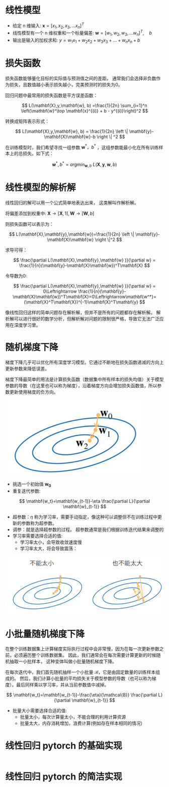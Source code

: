 # 线性模型
- 给定 n 维输入: $\mathbf{x}  = [x_1,x_2,x_3,...x_n]^T$
- 线性模型有一个 n 维权重和一个标量偏差: $\mathbf{w}  = [w_1,w_2,w_3,...w_n]^T,\quad{b}$
- 输出是输入的加权求和: $y = w_1x_1 + w_2x_2+w_3x_3+...+w_nx_n+b$

# 损失函数
损失函数能够量化目标的实际值与预测值之间的差距。 通常我们会选择非负数作为损失，且数值越小表示损失越小，完美预测时的损失为0。

回归问题中最常用的损失函数是平方误差函数：

$$
L(\mathbf{X},y,\mathbf{w}, b) =\frac{1}{2n} \sum_{i=1}^n \left(\mathbf{w}^\top \mathbf{x}^{(i)} + b - y^{(i)}\right)^2
$$

转换成矩阵表示形式：

$$
L(\mathbf{X},y,\mathbf{w}, b) = \frac{1}{2n} \left \| \mathbf{y}-\mathbf{X}\mathbf{w}-b \right \| ^2
$$

在训练模型时，我们希望寻找一组参数 $\mathbf{w}^\ast，b^\ast$ ，这组参数能最小化在所有训练样本上的总损失。如下式：

$$
\mathbf{w}^\ast, b^\ast = {argmin}_{\mathbf{w}, b}\  L(\mathbf{X},\mathbf{y},\mathbf{w}, b)
$$

# 线性模型的解析解
线性回归的解可以用一个公式简单地表达出来， 这类解叫作解析解。

将偏差添加到权重中: $\mathbf{X} \longrightarrow  [\mathbf{X} ,1],\mathbf{W} \longrightarrow  [\mathbf{W},b]$

则损失函数可以表示为：

$$
L(\mathbf{X},\mathbf{y},\mathbf{w})=\frac{1}{2n} \left \| \mathbf{y}-\mathbf{X}\mathbf{w} \right \|^2 
$$

求导可得：

$$
\frac{\partial L(\mathbf{X},\mathbf{y},\mathbf{w} )}{\partial w} = \frac{1}{n}(\mathbf{y}-\mathbf{X}\mathbf{w})^T\mathbf{X}  
$$

令导数为0:

$$
\frac{\partial L(\mathbf{X},\mathbf{y},\mathbf{w} )}{\partial w} = 0\Leftrightarrow \frac{1}{n}(\mathbf{y}-\mathbf{X}\mathbf{w})^T\mathbf{X}=0\Leftrightarrow\mathbf{w^*}=(\mathbf{X}^T\mathbf{X})^{-1}\mathbf{X}^T\mathbf{y}
$$

像线性回归这样的简单问题存在解析解，但并不是所有的问题都存在解析解。 解析解可以进行很好的数学分析，但解析解对问题的限制很严格，导致它无法广泛应用在深度学习里。


# 随机梯度下降
梯度下降几乎可以优化所有深度学习模型。它通过不断地在损失函数递减的方向上更新参数来降低误差。

梯度下降最简单的用法是计算损失函数（数据集中所有样本的损失均值）关于模型参数的导数（在这里也可以称为梯度），沿着梯度方向会增加损失函数值，所以参数更新使用梯度的负方向。

![](./imgs/sgd.png)

- 挑选一个初始值 $\mathbf{w_0}$
- 重复迭代参数:

$$
\mathbf{w_t}=\mathbf{w_{t-1}}-\eta \frac{\partial L}{\partial \mathbf{w}_{t-1}} 
$$

- 超参数：$\eta$ 称为学习率，需要手动指定，像这种可以调整但不在训练过程中更新的参数称为超参数。
- 调参：就是选择超参数的过程。 超参数通常是我们根据训练迭代结果来调整的
- 学习率需要选择合适的值:
    - 学习率太小，会导致收敛速度慢
    - 学习率太大，将会导致震荡：

![](./imgs/lr.png)

# 小批量随机梯度下降
在整个训练数据集上计算梯度实际执行过程中会非常慢，因为在每一次更新参数之前，必须遍历整个训练数据集。 因此，我们通常会在每次需要计算更新的时候随机抽取一小批样本， 这种变体叫做小批量随机梯度下降。

在每次迭代中，我们首先随机抽样一个小批量 $\mathcal{B}$，它是由固定数量的训练样本组成的。 然后，我们计算小批量的平均损失关于模型参数的导数（也可以称为梯度）。最后同样乘以学习率，并从当前参数值中减掉。

$$
\mathbf{w_t}=\mathbf{w_{t-1}}-\frac{\eta}{\mathcal{B}}  \frac{\partial L}{\partial \mathbf{w}_{t-1}} 
$$

- 批量大小需要选择合适的值:
    - 批量太小，每次计算量太小，不能合理的利用计算资源
    - 批量太大，内存消耗增加，浪费计算(例如存在样本相同的情况)

# 线性回归 pytorch 的基础实现
```

```

# 线性回归 pytorch 的简洁实现
